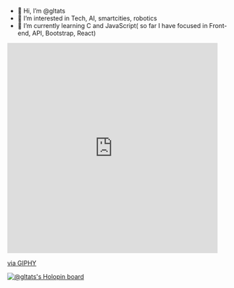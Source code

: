 - 👋 Hi, I’m @gltats
- 👀 I’m interested in Tech, AI, smartcities, robotics
- 🌱 I’m currently learning C and JavaScript( so far I have focused in Front-end, API, Bootstrap, React)

<iframe src="https://giphy.com/embed/wwg1suUiTbCY8H8vIA" width="480" height="480" frameBorder="0" class="giphy-embed" allowFullScreen></iframe><p><a href="https://giphy.com/gifs/glitch-matrix-cat-wwg1suUiTbCY8H8vIA">via GIPHY</a></p>

[![@gltats's Holopin board](https://holopin.me/gltats)](https://holopin.io/@gltats)

<!---
gltats/gltats is a ✨ special ✨ repository because its `README.md` (this file) appears on your GitHub profile.
You can click the Preview link to take a look at your changes.
--->
